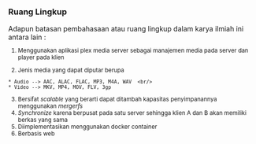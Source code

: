 ### Ruang Lingkup

<div style="text-align: left">Adapun batasan pembahasaan atau ruang lingkup dalam karya ilmiah ini antara lain  :
</div>

   <small>

   <div style="text-align: left">

  1. Menggunakan aplikasi plex media server sebagai manajemen media pada server dan player pada klien 

  2. Jenis media yang dapat diputar berupa 

    * Audio --> AAC, ALAC, FLAC, MP3, M4A, WAV  <br/>
    * Video --> MKV, MP4, MOV, FLV, 3gp 

  3. Bersifat _scalable_ yang berarti dapat ditambah kapasitas penyimpanannya menggunakan _mergerfs_
  4. _Synchronize_ karena berpusat pada satu server sehingga klien A dan B akan memiliki berkas yang sama
  5. Diimplementasikan menggunakan docker container
  1. Berbasis web
 
 </div>
 </small>